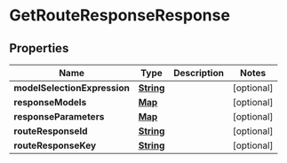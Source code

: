 

# GetRouteResponseResponse


## Properties

| Name | Type | Description | Notes |
|------------ | ------------- | ------------- | -------------|
|**modelSelectionExpression** | [**String**](String.md) |  |  [optional] |
|**responseModels** | [**Map**](Map.md) |  |  [optional] |
|**responseParameters** | [**Map**](Map.md) |  |  [optional] |
|**routeResponseId** | [**String**](String.md) |  |  [optional] |
|**routeResponseKey** | [**String**](String.md) |  |  [optional] |



